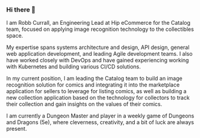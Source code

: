 ### Hi there 👋

I am Robb Currall, an Engineering Lead at Hip eCommerce for the Catalog team, focused on applying image recognition technology to the collectibles space.

My expertise spans systems architecture and design, API design, general web application development, and leading Agile development teams. I also have worked closely with DevOps and have gained experiencing working with Kubernetes and building various CI/CD solutions.

In my current position, I am leading the Catalog team to build an image recognition solution for comics and integrating it into the marketplace application for sellers to leverage for listing comics, as well as building a new collection application based on the technology for collectors to track their collection and gain insights on the values of their comics.

I am currently a Dungeon Master and player in a weekly game of Dungeons and Dragons (5e), where cleverness, creativity, and a bit of luck are always present.
